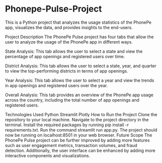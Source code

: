 # Phonepe-Pulse-Project

This is a Python project that analyzes the usage statistics of the PhonePe app, visualizes the data, and provides insights to the end-users.

Project Description
The PhonePe Pulse project has four tabs that allow the user to analyze the usage of the PhonePe app in different ways.

State Analysis: This tab allows the user to select a state and view the percentage of app openings and registered users over time.

District Analysis: This tab allows the user to select a state, year, and quarter to view the top-performing districts in terms of app openings.

Year Analysis: This tab allows the user to select a year and view the trends in app openings and registered users over the year.

Overall Analysis: This tab provides an overview of the PhonePe app usage across the country, including the total number of app openings and registered users.

Technologies Used
Python
Streamlit
Plotly
How to Run the Project
Clone the repository to your local machine.
Navigate to the project directory in the terminal.
Install the required packages by running pip install -r requirements.txt.
Run the command streamlit run app.py.
The project should now be running on localhost:8501 in your web browser.
Future Scope
The PhonePe Pulse project can be further improved by adding more features such as user engagement metrics, transaction volumes, and fraud detection. Additionally, the user interface can be enhanced by adding more interactive components and visualizations.
